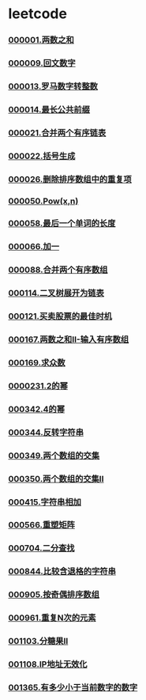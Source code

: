 # leetcode

### [000001.两数之和](https://github.com/vjudge/leetcode/tree/master/1.两数之和)
### []()
### [000009.回文数字](https://github.com/vjudge/leetcode/tree/master/9.回文数字)
### []()
### [000013.罗马数字转整数](https://github.com/vjudge/leetcode/tree/master/13.罗马数字转整数)
### [000014.最长公共前缀](https://github.com/vjudge/leetcode/tree/master/14.最长公共前缀)
### []()
### [000021.合并两个有序链表](https://github.com/vjudge/leetcode/tree/master/21.合并两个有序链表)
### [000022.括号生成](https://github.com/vjudge/leetcode/tree/master/22.括号生成)
### []()
### [000026.删除排序数组中的重复项](https://github.com/vjudge/leetcode/tree/master/26.删除排序数组中的重复项)
### []()
### [000050.Pow(x,n)](https://github.com/vjudge/leetcode/tree/master/50.Pow(x,n))
### []()
### [000058.最后一个单词的长度](https://github.com/vjudge/leetcode/tree/master/58.最后一个单词的长度)
### []()
### [000066.加一](https://github.com/vjudge/leetcode/tree/master/66.加一)
### []()
### [000088.合并两个有序数组](https://github.com/vjudge/leetcode/tree/master/88.合并两个有序数组)
### []()
### [000114.二叉树展开为链表](https://github.com/vjudge/leetcode/tree/master/114.二叉树展开为链表)
### []()
### [000121.买卖股票的最佳时机](https://github.com/vjudge/leetcode/tree/master/121.买卖股票的最佳时机)
### []()
### [000167.两数之和II-输入有序数组](https://github.com/vjudge/leetcode/tree/master/167.两数之和II-输入有序数组)
### []()
### [000169.求众数](https://github.com/vjudge/leetcode/tree/master/169.求众数)
### []()
### [0000231.2的幂](https://github.com/vjudge/leetcode/tree/master/231.2的幂)
### []()
### [000342.4的幂](https://github.com/vjudge/leetcode/tree/master/342.4的幂)
### []()
### [000344.反转字符串](https://github.com/vjudge/leetcode/tree/master/344.反转字符串)
### []()
### [000349.两个数组的交集](https://github.com/vjudge/leetcode/tree/master/349.两个数组的交集)
### [000350.两个数组的交集II](https://github.com/vjudge/leetcode/tree/master/350.两个数组的交集II)
### []()
### [000415.字符串相加](https://github.com/vjudge/leetcode/tree/master/415.字符串相加)
### []()
### [000566.重塑矩阵](https://github.com/vjudge/leetcode/tree/master/566.重塑矩阵)
### []() 
### [000704.二分查找](https://github.com/vjudge/leetcode/tree/master/704.二分查找)
### []()
### [000844.比较含退格的字符串](https://github.com/vjudge/leetcode/tree/master/844.比较含退格的字符串)
### []()
### [000905.按奇偶排序数组](https://github.com/vjudge/leetcode/tree/master/905.按奇偶排序数组)
### []()
### [000961.重复N次的元素](https://github.com/vjudge/leetcode/tree/master/961.重复N次的元素)
### []()
### [001103.分糖果II](https://github.com/vjudge/leetcode/tree/master/1103.分糖果II)
### []()
### [001108.IP地址无效化](https://github.com/vjudge/leetcode/tree/master/1108.IP地址无效化)
### []()
### [001365.有多少小于当前数字的数字](https://github.com/vjudge/leetcode/tree/master/1365.有多少小于当前数字的数字)
### []()

